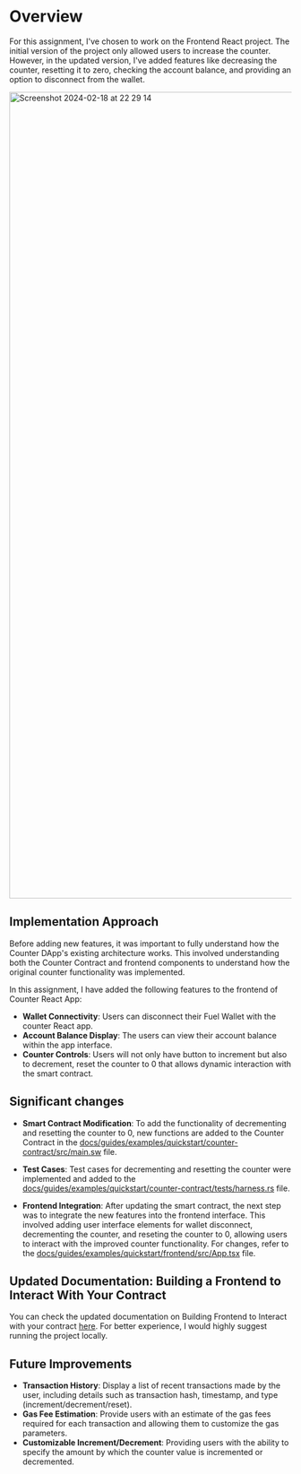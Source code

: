 # Overview

For this assignment, I've chosen to work on the Frontend React project. The initial version of the project only allowed users to increase the counter. However, in the updated version, I've added features like decreasing the counter, resetting it to zero, checking the account balance, and providing an option to disconnect from the wallet.

<img width="1440" alt="Screenshot 2024-02-18 at 22 29 14" src="https://github.com/soniasingla/docs-hub/assets/33036742/0257ac25-9c10-4500-bd83-ddb1e0dc7316">

## Implementation Approach

Before adding new features, it was important to fully understand how the Counter DApp's existing architecture works. This involved understanding both the Counter Contract and frontend components to understand how the original counter functionality was implemented.

In this assignment, I have added the following features to the frontend of Counter React App:

* **Wallet Connectivity**: Users can disconnect their Fuel Wallet with the counter React app.
* **Account Balance Display**: The users can view their account balance within the app interface.
* **Counter Controls**: Users will not only have button to increment but also to decrement, reset the counter to 0 that allows dynamic interaction with the smart contract.


## Significant changes

* **Smart Contract Modification**: To add the functionality of decrementing and resetting the counter to 0, new functions are added to the Counter Contract in the [docs/guides/examples/quickstart/counter-contract/src/main.sw](docs/guides/examples/quickstart/counter-contract/src/main.sw) file.

* **Test Cases**: Test cases for decrementing and resetting the counter were implemented and added to the [docs/guides/examples/quickstart/counter-contract/tests/harness.rs](docs/guides/examples/quickstart/counter-contract/tests/harness.rs) file. 

* **Frontend Integration**: After updating the smart contract, the next step was to integrate the new features into the frontend interface. This involved adding user interface elements for wallet disconnect, decrementing the counter, and reseting the counter to 0, allowing users to interact with the improved counter functionality. For changes, refer to the [docs/guides/examples/quickstart/frontend/src/App.tsx](docs/guides/examples/quickstart/frontend/src/App.tsx) file.

## Updated Documentation: Building a Frontend to Interact With Your Contract

You can check the updated documentation on Building Frontend to Interact with your contract [here](https://github.com/soniasingla/docs-hub/blob/master/docs/guides/docs/quickstart/building-a-frontend.mdx). For better experience, I would highly suggest running the project locally.

## Future Improvements

* **Transaction History**: Display a list of recent transactions made by the user, including details such as transaction hash, timestamp, and type (increment/decrement/reset).
* **Gas Fee Estimation**: Provide users with an estimate of the gas fees required for each transaction and allowing them to customize the gas parameters.
* **Customizable Increment/Decrement**: Providing users with the ability to specify the amount by which the counter value is incremented or decremented.
